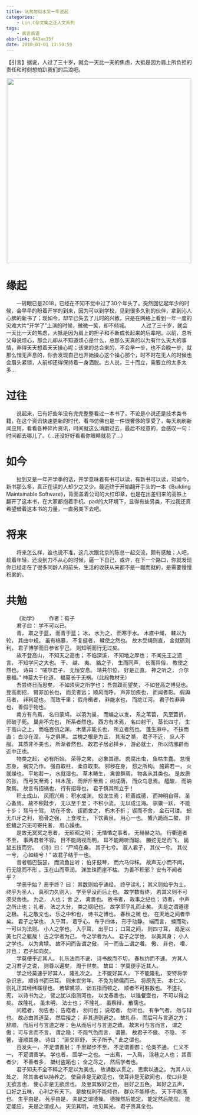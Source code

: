 ```yaml
---
title: 从匆匆似水又一年说起
categories: 
    - Lin.C杂文集之泛人文系列
tags: 
    - 疯言疯语
abbrlink: 643ae35f
date: 2018-01-01 13:59:59
---
```

【引言】据说，人过了三十岁，就会一天比一天的焦虑，大抵是因为肩上所负担的责任和时刻想拍趴我们的后浪吧。
<div align=center><img src="/img/2018/2018-05-24-03.jpg" width="500"/></div>
<!-- more -->

# 缘起
&emsp;&emsp;一转眼已是2018，已经在不知不觉中过了30个年头了。突然回忆起年少的时候，会早早的盼着开学的到来，因为可以到学校，见到很多久别的伙伴，拿到沁人心脾的新书了；现如今，却早已失去了儿时的兴致，只是在网络上看到一年一度的灾难大片“开学了”上演的时候，微微一笑，却不倾城。
&emsp;&emsp;人过了三十岁，就会一天比一天的焦虑，大抵是因为肩上的担子和不断成长起来的后辈吧。以前，总听父母说烦心，那会儿却从不知道烦心是什么，总那么天真的以为有什么天大的事情，非得天天想着天天操心呢；该来的总会来的，不会早一步，也不会晚一步，就那么悄无声息的，你会发现自己也开始操心这个操心那个，时不时在无人的时候也会眉头紧锁，人前却还得保持着一身洒脱。古人说，三十而立，需要立的太多太多...

# 过往
&emsp;&emsp;说起来，已有好些年没有完完整整看过一本书了，不论是小说还是技术类书籍，在这个资讯快速更新的时代，看书仿佛也是一件很奢侈的享受了，每天刷刷新闻应用，看看各种碎片资讯，时间就这么消磨过去，最后不经意的，会感叹一句：时间都去哪儿了。（...还没好好看看你眼睛就花了...）

# 如今
&emsp;&emsp;扯到又是一年开学季的话，开学意味着有书可以读，有新书可以读，可如今，新书那么多，真正在读的人却少之又少。最近终于开始翻开手头的一本《Building Maintainable Software》，背面盖着公司的大红印章，也是在出差归来的高铁上翻开了这本书，在大家都抱着手机、pad的大环境下，显得有些另类，不过我还真希望借着这本书的力量，一直另类下去吧。

# 将来
&emsp;&emsp;将来怎么样，谁也说不准，这几次跟北京的陈总一起交流，颇有感触；人吧，趁着年轻，还没到力不从心的时候，逼一下自己，或许，在下一个路口，你就发现你已经走在了很多同龄人的前头，生活的收获从来都不是一蹴而就的，是需要慢慢积累的。

# 共勉
&emsp;&emsp;《劝学》
&emsp;&emsp;作者：荀子<br/>
&emsp;&emsp;君子曰： 学不可以已。<br/>
&emsp;&emsp;青， 取之于蓝， 而青于蓝； 冰， 水为之， 而寒于水。 木直中绳， 輮以为轮， 其曲中规。 虽有槁暴， 不复挺者， 輮使之然也。 故木受绳则直， 金就砺则利， 君子博学而日参省乎己， 则知明而行无过矣。<br/>
&emsp;&emsp;故不登高山， 不知天之高也； 不临深溪， 不知地之厚也； 不闻先王之遗言， 不知学问之大也。 干、 越、 夷、 貉之子， 生而同声， 长而异俗， 教使之然也。 诗曰： “嗟尔君子， 无恒安息。 靖共尔位， 好是正直。 神之听之， 介尔景福。” 神莫大于化道， 福莫长于无祸。（此段教材无）<br/>
&emsp;&emsp;吾尝终日而思矣， 不如须臾之所学也； 吾尝跂而望矣， 不如登高之博见也。 登高而招， 臂非加长也， 而见者远； 顺风而呼， 声非加疾也， 而闻者彰。 假舆马者， 非利足也， 而致千里； 假舟楫者， 非能水也， 而绝江河。 君子性非异也， 善假于物也。<br/>
&emsp;&emsp;南方有鸟焉， 名曰蒙鸠， 以羽为巢， 而编之以发， 系之苇苕， 风至苕折， 卵破子死。 巢非不完也， 所系者然也。 西方有木焉， 名曰射干， 茎长四寸， 生于高山之上， 而临百仞之渊， 木茎非能长也， 所立者然也。 蓬生麻中， 不扶而直； 白沙在涅， 与之俱黑。 兰槐之根是为芷， 其渐之滫， 君子不近， 庶人不服。 其质非不美也， 所渐者然也。 故君子居必择乡， 游必就士， 所以防邪辟而近中正也。<br/>
&emsp;&emsp;物类之起， 必有所始。 荣辱之来， 必象其德。 肉腐出虫， 鱼枯生蠹。 怠慢忘身， 祸灾乃作。 强自取柱， 柔自取束。 邪秽在身， 怨之所构。 施薪若一， 火就燥也， 平地若一， 水就湿也。 草木畴生， 禽兽群焉， 物各从其类也。 是故质的张， 而弓矢至焉； 林木茂， 而斧斤至焉； 树成荫， 而众鸟息焉。 醯酸， 而蚋聚焉。 故言有招祸也， 行有招辱也， 君子慎其所立乎！<br/>
&emsp;&emsp;积土成山， 风雨兴焉； 积水成渊， 蛟龙生焉； 积善成德， 而神明自得， 圣心备焉。 故不积跬步， 无以至千里； 不积小流， 无以成江海。 骐骥一跃， 不能十步； 驽马十驾， 功在不舍。 锲而舍之， 朽木不折； 锲而不舍， 金石可镂。 蚓无爪牙之利， 筋骨之强， 上食埃土， 下饮黄泉， 用心一也。 蟹六跪而二螯， 非蛇鳝之穴无可寄托者， 用心躁也。<br/>
&emsp;&emsp;是故无冥冥之志者， 无昭昭之明； 无惛惛之事者， 无赫赫之功。 行衢道者不至， 事两君者不容。 目不能两视而明， 耳不能两听而聪。 螣蛇无足而飞， 鼫鼠五技而穷。 《诗》曰： “尸鸠在桑， 其子七兮。 淑人君子， 其仪一兮。 其仪一兮， 心如结兮！” 故君子结于一也。<br/>
&emsp;&emsp;昔者瓠巴鼓瑟， 而流鱼出听； 伯牙鼓琴， 而六马仰秣。 故声无小而不闻， 行无隐而不形 。玉在山而草润， 渊生珠而崖不枯。 为善不积邪？ 安有不闻者乎？<br/>
&emsp;&emsp;学恶乎始？ 恶乎终？ 曰： 其数则始乎诵经， 终乎读礼； 其义则始乎为士， 终乎为圣人， 真积力久则入， 学至乎没而后止也。 故学数有终， 若其义则不可须臾舍也。 为之， 人也； 舍 之， 禽兽也。 故书者， 政事之纪也； 诗者， 中声之所止也； 礼者， 法之大分， 类之纲纪也。 故学至乎礼而止矣。 夫是之谓道德之极。 礼之敬文也， 乐之中和也， 诗书之博也， 春秋之微 也， 在天地之间者毕矣。 君子之学也， 入乎耳， 着乎心， 布乎四体， 形乎动静。 端而言， 蝡而动， 一可以为法则。 小人之学也， 入乎耳， 出乎口； 口耳之间， 则四寸耳， 曷足以美七尺之躯哉！ 古之学者为己， 今之学者为人。 君子之学也， 以美其身； 小人之学也， 以为禽犊。 故不问而告谓之傲， 问一而告二谓之囋。 傲、 非也， 囋、 非也； 君子如向矣。<br/>
&emsp;&emsp;学莫便乎近其人。 礼乐法而不说， 诗书故而不切， 春秋约而不速。 方其人之习君子之说， 则尊以遍矣， 周于世矣。 故曰： 学莫便乎近其人。<br/>
&emsp;&emsp;学之经莫速乎好其人， 隆礼次之。 上不能好其人， 下不能隆礼， 安特将学杂识志， 顺诗书而已耳。 则末世穷年， 不免为陋儒而已。 将原先王， 本仁义， 则礼正其经纬蹊径也。 若挈裘领， 诎五指而顿之， 顺者不可胜数也。 不道礼宪， 以诗书为之， 譬之犹以指测河也， 以戈舂黍也， 以锥餐壶也， 不可以得之矣。 故隆礼， 虽未明， 法士也； 不隆礼， 虽察辩， 散儒也。<br/>
&emsp;&emsp;问楛者， 勿告也； 告楛者， 勿问也； 说楛者， 勿听也。 有争气者， 勿与辩也。 故必由其道至， 然后接之； 非其道则避之。 故礼恭， 而后可与言道之方； 辞顺， 而后可与言道之理； 色从而后可与言道之致。 故未可与言而言， 谓之傲； 可与言而不言， 谓之隐； 不观气色而言， 谓瞽。 故君子不傲、 不隐、 不瞽， 谨顺其身。 诗曰： “匪交匪舒， 天子所予。” 此之谓也。<br/>
&emsp;&emsp;百发失一， 不足谓善射； 千里蹞步不至， 不足谓善御； 伦类不通， 仁义不一， 不足谓善学。 学也者， 固学一之也。 一出焉， 一入焉， 涂巷之人也； 其善者少， 不善者多， 桀纣盗跖也； 全之尽之， 然后学者也。<br/>
&emsp;&emsp;君子知夫不全不粹之不足以为美也， 故诵数以贯之， 思索以通之， 为其人以处之， 除其害者以持养之。 使目非是无欲见也， 使耳非是无欲闻也， 使口非是无欲言也， 使心非是无欲虑也。 及至其致好之也， 目好之五色， 耳好之五声， 口好之五味， 心利之有天下。 是故权利不能倾也， 群众不能移也， 天下不能荡也。 生乎由是， 死乎由是， 夫是之谓德操。 德操然后能定， 能定然后能应。 能定能应， 夫是之谓成人。 天见其明， 地见其光， 君子贵其全也。 